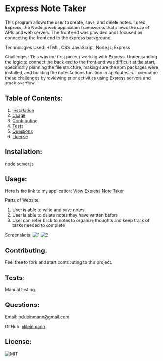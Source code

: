 # Express Note Taker


This program allows the user to create, save, and delete notes. I used Express, the Node.js web application frameworks that allows the use of APIs and web servers. The front end was provided and I focused on connecting the front end to the express background.

Technologies Used: HTML, CSS, JavaScript, Node.js, Express

Challenges: This was the first project working with Express.  Understanding the logic to connect the back end to the front end was difficult at the start, specifically planning the file structure, making sure the npm packages were installed, and building the notesActions function in apiRoutes.js. I overcame these challenges by reviewing prior activities using Express servers and stack overflow.
            
## Table of Contents:
1. [Installation](#installation)
1. [Usage](#usage)
1. [Contributing](#contributing)
1. [Tests](#tests)
1. [Questions](#questions)
1. [License](#license)
            
## Installation:
node server.js
            
## Usage:

Here is the link to my application: [View Express Note Taker](https://cryptic-gorge-51487.herokuapp.com/)

Parts of Website:

1. User is able to write and save notes
2. User is able to delete notes they have written before
3. User can refer back to notes to organize thoughts and keep track of tasks needed to complete

Screenshots:
![1](https://user-images.githubusercontent.com/65608809/92326733-35c6d980-f022-11ea-9547-c5f525681e96.jpg)
![2](https://user-images.githubusercontent.com/65608809/92326738-411a0500-f022-11ea-8024-7c8dfc172fd9.jpg)
            
## Contributing:
Feel free to fork and start contributing to this project.
            
## Tests:
Manual testing.
    
## Questions:
Email: nekleinmann@gmail.com

GitHub: 
[nkleinmann](https://github.com/nkleinmann)


## License:
  ![MIT](https://img.shields.io/badge/license-MIT-blue)
  